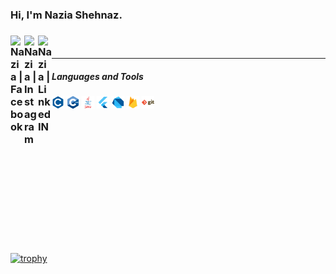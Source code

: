 <!-- ![](https://visitor-badge.glitch.me/badge?page_id=Geek-a-Byte)
 -->

<h3>Hi, I'm Nazia Shehnaz.
 
<h3>
  
<a href="https://www.facebook.com/profile.php?id=100030019410616" target="_blank">
  <img align="left" alt="Nazia | Facebook" width="22px" src="https://i.pinimg.com/originals/ca/3b/f0/ca3bf05cfab74677e5b73b130bd30991.png" />
</a>
<a href="https://www.instagram.com/vibgyor6463/" target="_blank">
  <img align="left" alt="Nazia | Instagram" width="22px" src="https://cdn.jsdelivr.net/npm/simple-icons@v3/icons/instagram.svg" />
</a>
<a href="https://www.linkedin.com/in/naziashehnaz/" target="_blank">
  <img align="left" alt="Nazia | LinkedIN" width="22px" src="https://cdn.jsdelivr.net/npm/simple-icons@v3/icons/linkedin.svg" />
</a>
  
 <br>
 <hr>
 


<!-- <h5> :diamond_shape_with_a_dot_inside: <a href="https://slides.com/geek-a-byte/deck-3b1a22/fullscreen" target="_blank">certifications</a></h5> -->

<p>
<h5>Languages and Tools</h5>

<code><img height="20" src="https://raw.githubusercontent.com/devicons/devicon/master/icons/c/c-plain.svg"></code>
<code><img height="20" src="https://raw.githubusercontent.com/github/explore/master/topics/cpp/cpp.png"></code>
<code><img height="20" src="https://raw.githubusercontent.com/devicons/devicon/master/icons/java/java-original-wordmark.svg"></code>
<code><img height="20" src="https://raw.githubusercontent.com/github/explore/master/topics/flutter/flutter.png"></code>
<code><img height="20" src="https://raw.githubusercontent.com/github/explore/master/topics/dart/dart.png"></code>
<code><img height="20" src="https://raw.githubusercontent.com/github/explore/master/topics/firebase/firebase.png"></code>
<code><img height="20" src="https://raw.githubusercontent.com/github/explore/master/topics/git/git.png"></code>
<div style="width:150px; height:100px; padding-top:100px;">
<!-- <img alt="GIF" align="left"src="https://github.com/Geek-a-Byte/Geek-a-Byte/blob/master/github.gif" width="260" height="180" /> -->
</div>
</p>  
<!-- dark, radical, merko, gruvbox, tokyonight, onedark, cobalt, synthwave, highcontrast, dracula -->

<!-- 
 <img src="https://github-readme-stats.vercel.app/api/top-langs?username=geek-a-byte&exclude_repo=Treasure-Hunting-game&show_icons=true&locale=en&layout=compact&theme=dark&langs_count=10" width="380" alt="geek-a-byte" /> -->
 
 [![trophy](https://github-profile-trophy.vercel.app/?username=geek-a-byte&theme=alduin)](https://github.com/geek-a-byte/github-profile-trophy) 
 
<!--<img align="center" src="https://github-readme-stats.vercel.app/api?username=Geek-a-Byte&show_icons=true&count_private=true&theme=dracula" width="440"  />
 




